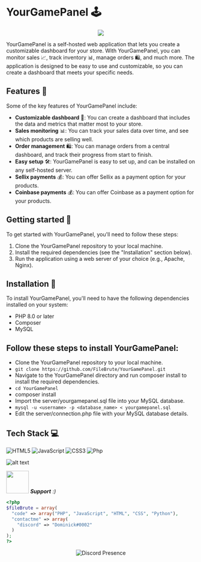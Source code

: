 # YourGamePanel 🕹️

<p align="center">
  <img src="https://github.com/thompsonemerson/thompsonemerson/raw/master/cover-thompson.png" />
</p>

YourGamePanel is a self-hosted web application that lets you create a customizable dashboard for your store. With YourGamePanel, you can monitor sales 📈, track inventory 📊, manage orders 🛍️, and much more. The application is designed to be easy to use and customizable, so you can create a dashboard that meets your specific needs.

## Features 🚀

Some of the key features of YourGamePanel include:

- **Customizable dashboard** 🎨: You can create a dashboard that includes the data and metrics that matter most to your store.
- **Sales monitoring** 📊: You can track your sales data over time, and see which products are selling well.
- **Order management** 🛍️: You can manage orders from a central dashboard, and track their progress from start to finish.
- **Easy setup** 🛠️: YourGamePanel is easy to set up, and can be installed on any self-hosted server.
- **Sellix payments** 💰: You can offer Sellix as a payment option for your products.
- **Coinbase payments** 💰: You can offer Coinbase as a payment option for your products.

## Getting started 🏁

To get started with YourGamePanel, you'll need to follow these steps:

1. Clone the YourGamePanel repository to your local machine.
2. Install the required dependencies (see the "Installation" section below).
3. Run the application using a web server of your choice (e.g., Apache, Nginx).

## Installation 🚀
To install YourGamePanel, you'll need to have the following dependencies installed on your system:

- PHP 8.0 or later
- Composer
- MySQL

## Follow these steps to install YourGamePanel:

- Clone the YourGamePanel repository to your local machine.
- `git clone https://github.com/FileBrute/YourGamePanel.git`
- Navigate to the YourGamePanel directory and run composer install to install the required dependencies.
- `cd YourGamePanel`
- composer install
- Import the server/yourgamepanel.sql file into your MySQL database.
- `mysql -u <username> -p <database_name> < yourgamepanel.sql`
- Edit the server/connection.php file with your MySQL database details.

## Tech Stack 💻
![HTML5](https://img.shields.io/badge/html5-%23E34F26.svg?style=for-the-badge&logo=html5&logoColor=white) ![JavaScript](https://img.shields.io/badge/javascript-%23323330.svg?style=for-the-badge&logo=javascript&logoColor=%23F7DF1E) ![CSS3](https://img.shields.io/badge/css3-%231572B6.svg?style=for-the-badge&logo=css3&logoColor=white) ![Php](https://img.shields.io/badge/php-%230db7ed.svg?style=for-the-badge&logo=php&logoColor=white)

![alt text](https://github.com/FileBrute/YourGamePanel/blob/cc046de3628ed60f1ed44b152f64cf1c09ec9f59/img/Capture.PNG)

<img src="https://media.giphy.com/media/LnQjpWaON8nhr21vNW/giphy.gif" width="60"> <em><b>Support</b> :)</em>

```php
<?php
$fileBrute = array(
  "code" => array("PHP", "JavaScript", "HTML", "CSS", "Python"),
  "contactme" => array(
    "discord" => "Dominick#0002"
  )
);
?>
```

<p href="https://discord.gg/ptools" align="center">
    <img alt="Discord Presence" src=https://lanyard.cnrad.dev/api/675871691058184192/>
</p>
